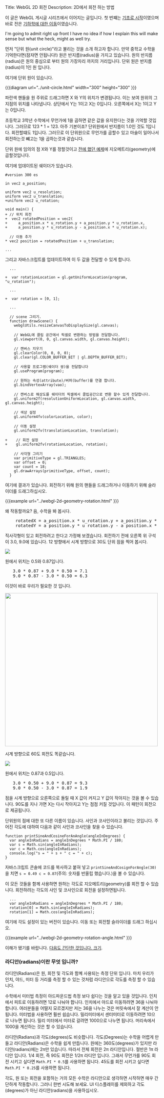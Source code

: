 ﻿Title: WebGL 2D 회전
Description: 2D에서 회전 하는 방법

이 글은 WebGL 게시글 시리즈에서 이어지는 글입니다. 첫 번쨰는 [기초로 시작](webgl-fundamentals.html)이였으며 바로 전은 [기하학에 대한 이동](webgl-2d-translation.html)이였습니다.


I'm going to admit right up front I have no idea if how I explain this
 will make sense but what the heck, might as well try.

먼저 "단위 원(unit circle)"라고 불리는 것을 소개 하고자 합니다. 만약 중학교 수학을 기억한다면(잠자면 안됩니다!) 원은 반지름(radius)을 가지고 있습니다. 원의 반지름(radius)은 원의 중심으로 부터 원의 가장자리 까지의 거리입니다. 단위 원은 반지름(radius)이 1인 원 입니다.

여기에 단위 원이 있습니다.

{{{diagram url="../unit-circle.html" width="300" height="300" }}}

파란색 핸들을 원 주위로 드래그하면 X 와 Y의 위치가 변경됩니다. 이는 보여 원위의 그 지점의 위치를 나타냅니다. 상단에서 Y는 1이고 X는 0입니다. 오른쪽에서 X는 1이고 Y는 0입니다.

초등학교 3학년 수학에서 무언가에 1을 곱하면 같은 값을 유지한다는 것을 기억할 것입니다. 그러므로 123 * 1 = 123. 아주 기본이죠? 단위원에서 반지름이 1.0인 것도 1입니다. 회전할떄도 1입니다. 그러므로 이 단위원으로 무언가를 곱할수 있고 마술이 일어나서 회전하는것 뺴고는 1을 곱하는것과 같습니다.

단위 원에 임의의 점 X와 Y를 정할것이고 [전에 했던 예제](webgl-2d-translation.html)에 지오메트리(geometry)에 곱할것입니다.

여기에 업데이트된 쉐이더가 있습니다.

    #version 300 es

    in vec2 a_position;

    uniform vec2 u_resolution;
    uniform vec2 u_translation;
    +uniform vec2 u_rotation;

    void main() {
    + // 위치 회전
    +  vec2 rotatedPosition = vec2(
    +     a_position.x * u_rotation.y + a_position.y * u_rotation.x,
    +     a_position.y * u_rotation.y - a_position.x * u_rotation.x);

      // 이동 추가
    * vec2 position = rotatedPosition + u_translation;

    ...

그리고 자바스크립트를 업데이트하여 이 두 값을 전달할 수 있게 합니다.

```
  ...

+  var rotationLocation = gl.getUniformLocation(program, "u_rotation");

  ...

+  var rotation = [0, 1];

  ...

  // scene 그리기.
  function drawScene() {
    webglUtils.resizeCanvasToDisplaySize(gl.canvas);

    // WebGL에 클립 공간에서 픽셀로 변환하는 방법을 전달합니다.
    gl.viewport(0, 0, gl.canvas.width, gl.canvas.height);

    // 캔버스 지우기
    gl.clearColor(0, 0, 0, 0);
    gl.clear(gl.COLOR_BUFFER_BIT | gl.DEPTH_BUFFER_BIT);

    // 사용할 프로그램(쉐이더 쌍)을 전달합니다
    gl.useProgram(program);

    // 원하는 속성(attribute)/버퍼(buffer)를 연결 합니다.
    gl.bindVertexArray(vao);

    // 캔버스로 해상도를 쉐이더의 픽셀에서 클립공간으로 변환 할수 있게 전달합니다.
    gl.uniform2f(resolutionUniformLocation, gl.canvas.width, gl.canvas.height);

    // 색상 설정
    gl.uniform4fv(colorLocation, color);

    // 이동 설정
    gl.uniform2fv(translationLocation, translation);

+    // 회전 설정
+    gl.uniform2fv(rotationLocation, rotation);

    // 사각형 그리기
    var primitiveType = gl.TRIANGLES;
    var offset = 0;
    var count = 18;
    gl.drawArrays(primitiveType, offset, count);
  }
```

여기에 결과가 있습니다. 회전하기 위해 원의 핸들을 드래그하거나 이동하기 위해 슬라이더를 드래그하십시오.

{{{example url="../webgl-2d-geometry-rotation.html" }}}

왜 작동할까요? 음, 수학을 봐 봅시다.

<pre class="webgl_center">
    rotatedX = a_position.x * u_rotation.y + a_position.y * u_rotation.x;
    rotatedY = a_position.y * u_rotation.y - a_position.x * u_rotation.x;
</pre>

직사각형이 있고 회전하려고 한다고 가정해 보겠습니다. 회전하기 전에 오른쪽 위 구석이 3.0, 9.0에 있습니다. 12 방향에서 시계 방향으로 30도 단위 점을 찍어 봅시다.

<img src="../resources/rotate-30.png" class="webgl_center" />

원에서 위치는 0.5와 0.87입니다.

<pre class="webgl_center">
   3.0 * 0.87 + 9.0 * 0.50 = 7.1
   9.0 * 0.87 - 3.0 * 0.50 = 6.3
</pre>

이것이 바로 우리가 필요한 것 입니다.

<img src="../resources/rotation-drawing.svg" width="500" class="webgl_center"/>

시계 방향으로 60도 회전도 똑같습니다.

<img src="../resources/rotate-60.png" class="webgl_center" />

원에서 위치는 0.87과 0.5입니다.

<pre class="webgl_center">
   3.0 * 0.50 + 9.0 * 0.87 = 9.3
   9.0 * 0.50 - 3.0 * 0.87 = 1.9
</pre>

점을 시계 방향으로 오른쪽으로 돌릴 때 X 값이 커지고 Y 값이 작아지는 것을 볼 수 있습니다. 90도를 지나 가면 X는 다시 작아지고 Y는 점점 커질 것입니다. 이 패턴이 회전으로 제공됩니다.

단위원의 점에 대한 또 다른 이름이 있습니다. 사인과 코사인이라고 불리는 것입니다. 주어진 각도에 대하여 다음과 같이 사인과 코사인을 찾을 수 있습니다.

    function printSineAndCosineForAnAngle(angleInDegrees) {
      var angleInRadians = angleInDegrees * Math.PI / 180;
      var s = Math.sin(angleInRadians);
      var c = Math.cos(angleInRadians);
      console.log("s = " + s + " c = " + c);
    }

자바스크립트 콘솔에 코드를 복사하고 붙혀 넣고 `printSineAndCosignForAngle(30)`을 치면 `s = 0.49 c = 0.87`(주의: 숫자를 반올립 했습니다.)을 볼 수 있습니다.

이 모든 것들을 함께 사용하면 원하는 각도로 지오메트리(geometry)를 회전 할 수 있습니다. 회전하려는 각도의 사인 및 코사인으로 회전을 설정하면됩니다.

      ...
      var angleInRadians = angleInDegrees * Math.PI / 180;
      rotation[0] = Math.sin(angleInRadians);
      rotation[1] = Math.cos(angleInRadians);

여기에 각도 설정이 있는 버전이 있습니다. 이동 또는 회전할 슬라이더를 드래그 하십시오.

{{{example url="../webgl-2d-geometry-rotation-angle.html" }}}

이해가 됐기를 바랍니다. [다음도 간단한 것입니다. 크기](webgl-2d-scale.html).

<div class="webgl_bottombar"><h3>라디안(radians)이란 무엇 입니까?</h3>
<p>
라디안(Radians)은 원, 회전 및 각도와 함꼐 사용되는 측정 단위 입니다. 마치 우리가 인치, 야드, 미터 등 거리를 측정 할 수 있는 것처럼 라디안으로 각도를 측정 할 수 있습니다.
</p>
<p>
수학에서 미터법 측정이 야드파운드법 측정 보다 쉽다는 것을 알고 있을 것입니다. 인치에서 피트로 이동하려면 12로 나눠야 합니다. 인치에서 야드로 이동하려면 36을 나눠야 합니다.
 여러분들을 어떨지 모르겠지만 저는 36을 나누는 것은 머릿속에서 잘 계산이 안됩니다. 미터법을 사용하면 훨씬 쉽습니다. 밀리미터에서 센터미터로 이동하려면 10으로 나누면 됩니다. 밀리 미터에서 미터로 갈려면 1000으로 나누면 됩니다. 머리속에서 1000을 계산하는 것은 할 수 있습니다.
</p>
<p>
라디안(Radians)과 각도(degrees)도 비슷합니다. 각도(Degrees)는 수학을 어렵게 만들고 라디안(Radians)은 수학을 쉽게 만듭니다. 원에는 360도(degrees)가 있지만 라디안(radians)에는 2π만 있습니다. 따라서 전체 회전은 2π 라디안입니다. 절반은 1π 라디안 입니다. 1/4 회전, 즉 90도 회전은 1/2π 라디안 입니다. 그래서 무언가를 90도 회전 시키고 싶다면 <code>Math.PI * 0.5</code>를 사용하면 됩니다. 45도를 회전 시키고 싶다면 <code>Math.PI * 0.25</code>를 사용하면 됩니다.
</p>
<p>
각도, 원 또는 회전을 포함하는 거의 모든 수학은 라디안으로 생각하면 시작하면 매우 간단하게 작동합니다. 그러니 한번 시도해 보세요. UI 디스플레이를 제외하고 각도(degrees)가 아닌 라디안(radians)을 사용하십시오.
</p>
</div>
